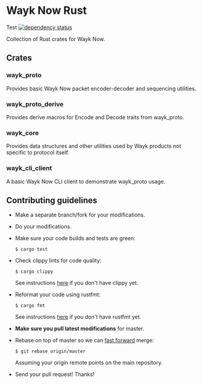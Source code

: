 Wayk Now Rust
=============
Test
[![dependency status](https://deps.rs/repo/github/devolutions/wayk-now-rs/status.svg)](https://deps.rs/repo/github/devolutions/wayk-now-rs)

Collection of Rust crates for Wayk Now.

## Crates

### wayk_proto

Provides basic Wayk Now packet encoder-decoder and sequencing utilities.

### wayk_proto_derive

Provides derive macros for Encode and Decode traits from wayk_proto.

### wayk_core

Provides data structures and other utilities used by Wayk products not specific to protocol itself.

### wayk_cli_client

A basic Wayk Now CLI client to demonstrate wayk_proto usage.

## Contributing guidelines

- Make a separate branch/fork for your modifications.

- Do your modifications.

- Make sure your code builds and tests are green:

    ```
    $ cargo test
    ```

- Check clippy lints for code quality:

    ```
    $ cargo clippy
    ```

    See instructions [here](https://github.com/rust-lang/rust-clippy) if you don't have clippy yet.

- Reformat your code using rustfmt:

    ```
    $ cargo fmt
    ```

    See instructions [here](https://github.com/rust-lang/rustfmt) if you don't have rustfmt yet.

- **Make sure you pull latest modifications** for master.

- Rebase on top of master so we can
    [fast forward](https://help.github.com/en/github/administering-a-repository/about-merge-methods-on-github#rebasing-and-merging-your-commits)
    merge:

    ```
    $ git rebase origin/master
    ```

    Assuming your origin remote points on the main repository.

- Send your pull request! Thanks!
